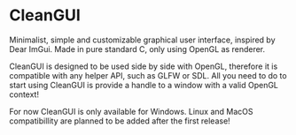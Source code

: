 # CleanGUI
Minimalist, simple and customizable graphical user interface, inspired by Dear ImGui. Made in pure standard C, only using OpenGL as renderer. 

CleanGUI is designed to be used side by side with OpenGL, therefore it is compatible with any helper API, such as GLFW or SDL. All you need to do to start using CleanGUI is provide a handle to a window with a valid OpenGL context!

For now CleanGUI is only available for Windows. Linux and MacOS compatibillity are planned to be added after the first release!
